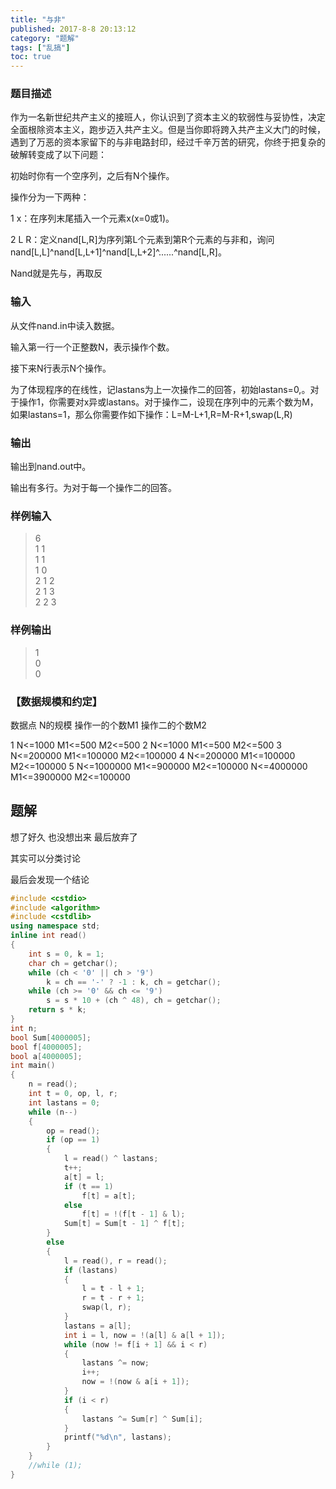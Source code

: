 ```yaml
---
title: "与非"
published: 2017-8-8 20:13:12
category: "题解"
tags: ["乱搞"]
toc: true
---
```


### 题目描述
作为一名新世纪共产主义的接班人，你认识到了资本主义的软弱性与妥协性，决定全面根除资本主义，跑步迈入共产主义。但是当你即将跨入共产主义大门的时候，遇到了万恶的资本家留下的与非电路封印，经过千辛万苦的研究，你终于把复杂的破解转变成了以下问题：
<!--more-->
初始时你有一个空序列，之后有N个操作。

操作分为一下两种：

1 x：在序列末尾插入一个元素x(x=0或1)。

2 L R：定义nand[L,R]为序列第L个元素到第R个元素的与非和，询问nand[L,L]^nand[L,L+1]^nand[L,L+2]^......^nand[L,R]。

Nand就是先与，再取反

### 输入
从文件nand.in中读入数据。

输入第一行一个正整数N，表示操作个数。

接下来N行表示N个操作。

为了体现程序的在线性，记lastans为上一次操作二的回答，初始lastans=0,。对于操作1，你需要对x异或lastans。对于操作二，设现在序列中的元素个数为M，如果lastans=1，那么你需要作如下操作：L=M-L+1,R=M-R+1,swap(L,R)

### 输出
输出到nand.out中。

输出有多行。为对于每一个操作二的回答。

### 样例输入
>6  
1 1  
1 1  
1 0  
2 1 2  
2 1 3  
2 2 3  
### 样例输出
>1  
0  
0  

### 【数据规模和约定】

数据点	N的规模 操作一的个数M1 操作二的个数M2

1	N<=1000	M1<=500	M2<=500
2	N<=1000	M1<=500	M2<=500
3	N<=200000	M1<=100000	M2<=100000
4	N<=200000	M1<=100000	M2<=100000
5	N<=1000000	M1<=900000	M2<=100000
N<=4000000 M1<=3900000	M2<=100000


## 题解

想了好久  也没想出来
最后放弃了

其实可以分类讨论

最后会发现一个结论

```c++
#include <cstdio>
#include <algorithm>
#include <cstdlib>
using namespace std;
inline int read()
{
    int s = 0, k = 1;
    char ch = getchar();
    while (ch < '0' || ch > '9')
        k = ch == '-' ? -1 : k, ch = getchar();
    while (ch >= '0' && ch <= '9')
        s = s * 10 + (ch ^ 48), ch = getchar();
    return s * k;
}
int n;
bool Sum[4000005];
bool f[4000005];
bool a[4000005];
int main()
{
    n = read();
    int t = 0, op, l, r;
    int lastans = 0;
    while (n--)
    {
        op = read();
        if (op == 1)
        {
            l = read() ^ lastans;
            t++;
            a[t] = l;
            if (t == 1)
                f[t] = a[t];
            else
                f[t] = !(f[t - 1] & l);
            Sum[t] = Sum[t - 1] ^ f[t];
        }
        else
        {
            l = read(), r = read();
            if (lastans)
            {
                l = t - l + 1;
                r = t - r + 1;
                swap(l, r);
            }
            lastans = a[l];
            int i = l, now = !(a[l] & a[l + 1]);
            while (now != f[i + 1] && i < r)
            {
                lastans ^= now;
                i++;
                now = !(now & a[i + 1]);
            }
            if (i < r)
            {
                lastans ^= Sum[r] ^ Sum[i];
            }
            printf("%d\n", lastans);
        }
    }
    //while (1);
}

```